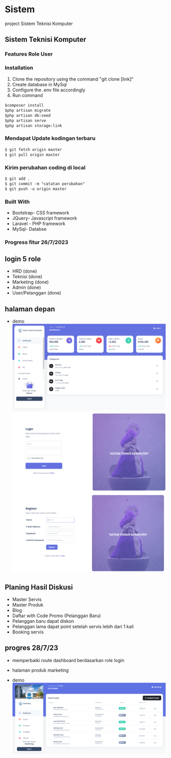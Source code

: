 # Sistem
project Sistem Teknisi Komputer

## Sistem Teknisi Komputer

### Features Role User

### Installation
1. Clone the repository using the command "git clone [link]"
2. Create database in MySql
3. Configure the .env file accordingly
4. Run command 

```
$composer install
$php artisan migrate
$php artisan db:seed
$php artisan serve
$php artisan storage:link
```
### Mendapat Update kodingan terbaru
```
$ git fetch origin master
$ git pull origin master
```
### Kirim perubahan coding di local
```
$ git add .
$ git commit -m "catatan perubahan"
$ git push -u origin master
```

### Built With
* Bootstrap- CSS framework
* JQuery- Javascript framework
* Laravel - PHP framework
* MySql- Databse

### Progress fitur 26/7/2023

## login 5 role
* HRD (done)
* Teknisi (done)
* Marketing (done)
* Admin (done)
* User/Pelanggan (done)

## halaman depan

* demo
![demo](public/gambardemo/paneldashboard.png)
![login](public/gambardemo/login.png)
![daftar](public/gambardemo/daftar.png)

## Planing Hasil Diskusi
* Master Servis
* Master Produk
* Blog
* Daftar with Code Promo (Pelanggan Baru)
* Pelanggan baru dapat diskon
* Pelanggan lama dapat point setelah servis lebih dari 1 kali
* Booking servis


## progres 28/7/23
* memperbaiki route dashboard berdasarkan role login
* halaman produk marketing

* demo
![demo](public/gambardemo/halamanproduk.png)